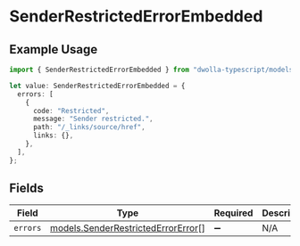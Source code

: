 # SenderRestrictedErrorEmbedded

## Example Usage

```typescript
import { SenderRestrictedErrorEmbedded } from "dwolla-typescript/models";

let value: SenderRestrictedErrorEmbedded = {
  errors: [
    {
      code: "Restricted",
      message: "Sender restricted.",
      path: "/_links/source/href",
      links: {},
    },
  ],
};
```

## Fields

| Field                                                                          | Type                                                                           | Required                                                                       | Description                                                                    |
| ------------------------------------------------------------------------------ | ------------------------------------------------------------------------------ | ------------------------------------------------------------------------------ | ------------------------------------------------------------------------------ |
| `errors`                                                                       | [models.SenderRestrictedErrorError](../models/senderrestrictederrorerror.md)[] | :heavy_minus_sign:                                                             | N/A                                                                            |